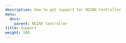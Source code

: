 ```yaml
---
description: How to get support for NGINX Controller
menu:
  docs:
    parent: NGINX Controller
title: Support
weight: 500
---
```


